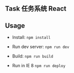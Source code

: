 Task 任务系统 React
---

## Usage

* Install:
    `npm install`

* Run dev server:
    `npm run dev`

* Build:
    `npm run build`

* Run in IE 8
    `npm run deploy`